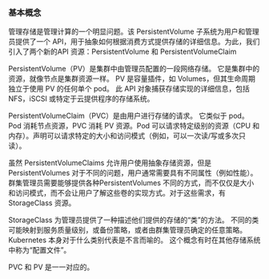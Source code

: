 ### 基本概念

管理存储是管理计算的一个明显问题。该 PersistentVolume 子系统为用户和管理员提供了一个 API，用于抽象如何根据消费方式提供存储的详细信息。为此，我们引入了两个新的API 资源：PersistentVolume 和 PersistentVolumeClaim

PersistentVolume（PV）是集群中由管理员配置的一段网络存储。 它是集群中的资源，就像节点是集群资源一样。 PV 是容量插件，如 Volumes，但其生命周期独立于使用 PV 的任何单个 pod。 此 API 对象捕获存储实现的详细信息，包括 NFS，iSCSI 或特定于云提供程序的存储系统。

PersistentVolumeClaim（PVC）是由用户进行存储的请求。 它类似于 pod。 Pod 消耗节点资源，PVC 消耗 PV 资源。Pod 可以请求特定级别的资源（CPU 和内存）。声明可以请求特定的大小和访问模式（例如，可以一次读/写或多次只读）。

虽然 PersistentVolumeClaims 允许用户使用抽象存储资源，但是 PersistentVolumes 对于不同的问题，用户通常需要具有不同属性（例如性能）。群集管理员需要能够提供各种PersistentVolumes 不同的方式，而不仅仅是大小和访问模式，而不会让用户了解这些卷的实现方式。对于这些需求，有 StorageClass 资源。

StorageClass 为管理员提供了一种描述他们提供的存储的“类”的方法。 不同的类可能映射到服务质量级别，或备份策略，或者由群集管理员确定的任意策略。 Kubernetes 本身对于什么类别代表是不言而喻的。 这个概念有时在其他存储系统中称为“配置文件”。

PVC 和 PV 是一一对应的。





